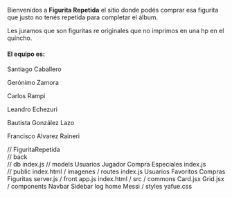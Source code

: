 Bienvenidos a **Figurita Repetida** el sitio donde podés comprar esa figurita que justo no tenés repetida para completar el álbum.

Les juramos que son figuritas re originales que no imprimos en una hp en el quincho.

<h4>El equipo es: </h4>
<p>Santiago Caballero</p>
<p>Gerónimo Zamora</p>
<p>Carlos Rampi</p>
<p>Leandro Echezuri</p>
<p>Bautista González Lazo</p>
<p>Francisco Alvarez Raineri</p>
 
// FiguritaRepetida<br>
	// back<br>
		// db
			index.js
			// models
				Usuarios
				Jugador
				Compra
				Especiales
				index.js		
		// public
			index.html
			/ imagenes
		/ routes
			index.js
			Usuarios
			Favoritos
			Compras
			Figuritas
		server.js
	/ front
		app.js
		index.html
		/ src
			/ commons
				Card.jsx
				Grid.jsx
			/ components
				Navbar
				Sidebar
				log
				home
				Messi
			/ styles
				yafue.css

